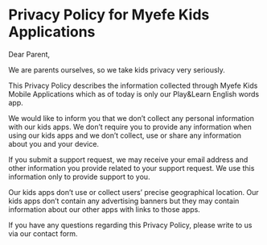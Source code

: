 # Privacy Policy for Myefe Kids Applications

Dear Parent,

We are parents ourselves, so we take kids privacy very seriously.

This Privacy Policy describes the information collected through Myefe Kids Mobile Applications which as of today is only our Play&Learn English words app.

We would like to inform you that we don’t collect any personal information with our kids apps. We don’t require you to provide any information when using our kids apps and we don’t collect, use or share any information about you and your device.

If you submit a support request, we may receive your email address and other information you provide related to your support request. We use this information only to provide support to you.

Our kids apps don’t use or collect users’ precise geographical location.
Our kids apps don’t contain any advertising banners but they may contain information about our other apps with links to those apps.

If you have any questions regarding this Privacy Policy, please write to us via our contact form.
